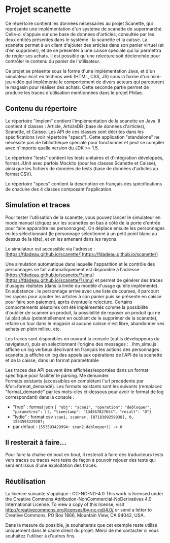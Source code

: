 # Projet scanette 

Ce répertoire contient les données nécessaires au projet Scanette, qui représente une implémentation d'un système de scanette de supermarché. Celle-ci s'appuie sur une base de données d'articles, consultée par les deux entités présentes dans le système : la scanette et la caisse. La scanette permet à un client d'ajouter des articles dans son panier virtuel (et d'en supprimer), et de se présenter à une caisse spéciale qui lui permettra de régler ses achats. Il est possible qu'une relecture soit déclenchée pour contrôler le contenu du panier de l'utilisateur. 

Ce projet se présente sous la forme d'une implémentation Java, et d'un simulateur écrit en technos web (HTML, CSS, JS) sous la forme d'un mini-jeu vidéo qui implémente le comportement de divers acteurs qui parcourent le magasin pour réaliser des achats. Cette seconde partie permet de produire les traces d'utilisation mentionnées dans le projet Philae. 

## Contenu du répertoire 

Le répertoire "implem" contient l'implémentation de la scanette en Java. Il contient 4 classes : Article, ArticleDB (base de données d'articles), Scanette, et Caisse. Les API de ces classes sont décrites dans les spécifications (voir répertoire "specs"). Cette application "standalone" ne nécessite pas de bibliothèque spéciale pour fonctionner et peut se compiler avec n'importe quelle version du JDK >= 1.5.

Le répertoire "tests" contient les tests unitaires et d'intégration développés, format JUnit avec parfois Mockito (pour les classes Scanette et Caisse), ainsi que les fichiers de données de tests (base de données d'articles au format CSV). 

Le répertoire "specs" contient la description en français des spécifications de chacune des 4 classes composant l'application.


## Simulation et traces

Pour tester l'utilisation de la scanette, vous pouvez lancer le simulateur en mode manuel (cliquez sur les scanettes en bas à côté de la porte d'entrée pour faire apparaître les personnages). On déplace ensuite les personnages en les sélectionnant (le personnage sélectionné à un petit point blanc au dessus de la tête), et en les amenant dans les rayons. 

Le simulateur est accessible via l'adresse : [https://fdadeau.github.io/scanette/](https://fdadeau.github.io/scanette/)

Une simulation automatique dans laquelle l'apparition et le contrôle des personnages se fait automatiquement est disponible à l'adresse [https://fdadeau.github.io/scanette/?simu](https://fdadeau.github.io/scanette/?simu) et permet de générer des traces d'usages réalistes (dans la limite du modèle d'usage qu'elle implémente). En substance : le personnage arrive avec une liste de courses, il parcourt les rayons pour ajouter les articles à son panier puis se présente en caisse pour faire son paiement, après éventuelle relecture. Certains comportements aléatoires ont été implémentés comme la possibilité d'oublier de scanner un produit, la possibilité de reposer un produit qui ne lui plait plus (potentiellement en oubliant de le supprimer de la scanette), refaire un tour dans le magasin si aucune caisse n'est libre, abandonner ses achats en plein milieu, etc. 

Les traces sont disponibles en ouvrant la console (outils développeurs du navigateur), puis en sélectionnant l'origine des messages :
. ihm_simu.js affiche un log verbeux décrivant en français les actions des personnages
. scanette.js affiche un log des appels aux opérations de l'API de la scanette et de la caisse, dans un format paramétrable

Les traces des API peuvent être affichées/exportées dans un format spécifique pour faciliter le parsing. Me demander.  
Formats existants (accessibles en complétant l'url précédente par &for=format_demandé). Les formats existants sont les suivants (remplacez "format_demandé" par les mots-clés ci-dessous pour avoir le format de log correspondant) dans la console :
- "fred" : format json `{ "obj": "scan1", "operation": "debloquer", "parametres": [], "timestamp": "134567827654", "result": "0"}`
- "lydie" : format csv `scan1, scanner, [8718309259938], 0, 1553593229207;`
- par défaut : `1553593429994: scan2.debloquer() -> 0`


## Il resterait à faire...

Pour faire la chaîne de bout en bout, il resterait à faire des traducteurs tests vers traces ou traces vers tests de façon à pouvoir rejouer des tests qui seraient issus d'une exploitation des traces. 


## Réutilisation 

La licence suivante s'applique : CC-NC-ND-4.0
This work is licensed under the Creative Commons Attribution-NonCommercial-NoDerivatives 4.0 International License. To view a copy of this license, visit http://creativecommons.org/licenses/by-nc-nd/4.0/ or send a letter to Creative Commons, PO Box 1866, Mountain View, CA 94042, USA.

Dans la mesure du possible, je souhaiterais que cet exemple reste utilisé uniquement dans le cadre direct du projet. Merci de me contacter si vous souhaitez l'utiliser à d'autres fins. 
